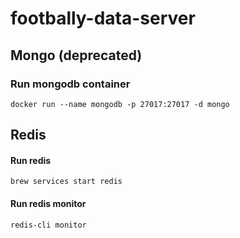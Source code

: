 # footbally-data-server

## Mongo (deprecated)

### Run mongodb container

`docker run --name mongodb -p 27017:27017 -d mongo`

## Redis

#### Run redis

`brew services start redis`

#### Run redis monitor

`redis-cli monitor`
